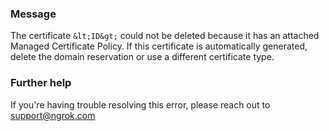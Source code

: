 
### Message
The certificate `&lt;ID&gt;` could not be deleted because it has an attached Managed Certificate Policy. If this certificate is automatically generated, delete the domain reservation or use a different certificate type.

### Further help
If you're having trouble resolving this error, please reach out to [support@ngrok.com](mailto:support@ngrok.com?subject=Help%20with%20ERR_NGROK_1966)


